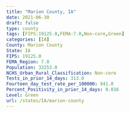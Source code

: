 ```yaml
---
title: "Marion County, IA"
date: 2021-06-30
draft: false
type: county
tags: [FIPS:19125.0,FEMA:7.0,Non-core,Green]
categories: [IA]
County: Marion County
State: IA
FIPS: 19125.0
FEMA_Region: 7.0
Population: 33253.0
NCHS_Urban_Rural_Classification: Non-core
Tests_in_prior_14_days: 313.0
Fourteen_day_test_rate_per_100000: 941.0
Percent_Positivity_in_prior_14_days: 0.016
Level: Green
url: /states/IA/marion-county
---
```



